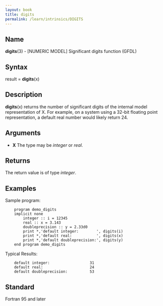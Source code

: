 ```yaml
---
layout: book
title: digits
permalink: /learn/intrinsics/DIGITS
---
```

## __Name__

__digits__(3) - \[NUMERIC MODEL\] Significant digits function
(GFDL)

## __Syntax__

result = __digits__(x)

## __Description__

__digits__(x) returns the number of significant digits of the internal
model representation of X. For example, on a system using a 32-bit
floating point representation, a default real number would likely return
24.

## __Arguments__

  - __X__
    The type may be _integer_ or _real_.

## __Returns__

The return value is of type _integer_.

## __Examples__

Sample program:

```
    program demo_digits
    implicit none
        integer :: i = 12345
        real :: x = 3.143
        doubleprecision :: y = 2.33d0
        print *,'default integer:        ', digits(i)
        print *,'default real:           ', digits(x)
        print *,'default doubleprecision:', digits(y)
    end program demo_digits
```

Typical Results:

```
    default integer:                  31
    default real:                     24
    default doubleprecision:          53
```

## __Standard__

Fortran 95 and later
